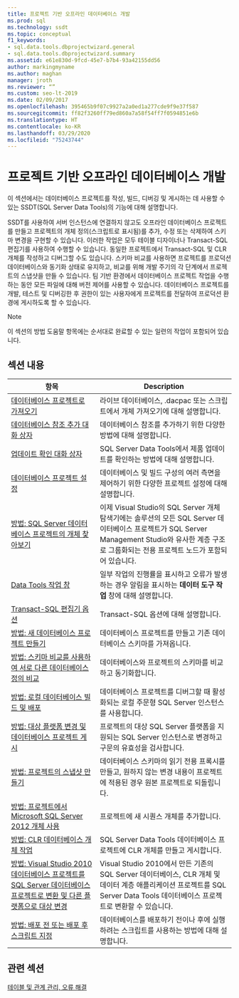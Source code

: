 ```yaml
---
title: 프로젝트 기반 오프라인 데이터베이스 개발
ms.prod: sql
ms.technology: ssdt
ms.topic: conceptual
f1_keywords:
- sql.data.tools.dbprojectwizard.general
- sql.data.tools.dbprojectwizard.summary
ms.assetid: e61e830d-9fcd-45e7-b7b4-93a42155dd56
author: markingmyname
ms.author: maghan
manager: jroth
ms.reviewer: “”
ms.custom: seo-lt-2019
ms.date: 02/09/2017
ms.openlocfilehash: 395465b9f07c9927a2a0ed1a277cde9f9e37f587
ms.sourcegitcommit: ff82f3260ff79ed860a7a58f54ff7f0594851e6b
ms.translationtype: HT
ms.contentlocale: ko-KR
ms.lasthandoff: 03/29/2020
ms.locfileid: "75243744"
---
```

# <a name="project-oriented-offline-database-development"></a>프로젝트 기반 오프라인 데이터베이스 개발

이 섹션에서는 데이터베이스 프로젝트를 작성, 빌드, 디버깅 및 게시하는 데 사용할 수 있는 SSDT(SQL Server Data Tools)의 기능에 대해 설명합니다.  
  
SSDT를 사용하여 서버 인스턴스에 연결하지 않고도 오프라인 데이터베이스 프로젝트를 만들고 프로젝트의 개체 정의(스크립트로 표시됨)를 추가, 수정 또는 삭제하여 스키마 변경을 구현할 수 있습니다. 이러한 작업은 모두 테이블 디자이너나 Transact\-SQL 편집기를 사용하여 수행할 수 있습니다. 동일한 프로젝트에서 Transact\-SQL 및 CLR 개체를 작성하고 디버그할 수도 있습니다. 스키마 비교를 사용하면 프로젝트를 프로덕션 데이터베이스와 동기화 상태로 유지하고, 비교를 위해 개발 주기의 각 단계에서 프로젝트의 스냅샷을 만들 수 있습니다. 팀 기반 환경에서 데이터베이스 프로젝트 작업을 수행하는 동안 모든 파일에 대해 버전 제어를 사용할 수 있습니다. 데이터베이스 프로젝트를 개발, 테스트 및 디버깅한 후 권한이 있는 사용자에게 프로젝트를 전달하여 프로덕션 환경에 게시하도록 할 수 있습니다.  
  
> [!NOTE]  
> 이 섹션의 방법 도움말 항목에는 순서대로 완료할 수 있는 일련의 작업이 포함되어 있습니다.  
  
## <a name="in-this-section"></a>섹션 내용  
  
|항목|Description|  
|---------|---------------|  
|[데이터베이스 프로젝트로 가져오기](../ssdt/import-into-a-database-project.md)|라이브 데이터베이스, .dacpac 또는 스크립트에서 개체 가져오기에 대해 설명합니다.|  
|[데이터베이스 참조 추가 대화 상자](../ssdt/add-database-reference-dialog-box.md)|데이터베이스 참조를 추가하기 위한 다양한 방법에 대해 설명합니다.|  
|[업데이트 확인 대화 상자](../ssdt/check-for-updates-dialog-box.md)|SQL Server Data Tools에서 제품 업데이트를 확인하는 방법에 대해 설명합니다.|  
|[데이터베이스 프로젝트 설정](../ssdt/database-project-settings.md)|데이터베이스 및 빌드 구성의 여러 측면을 제어하기 위한 다양한 프로젝트 설정에 대해 설명합니다.|  
|[방법: SQL Server 데이터베이스 프로젝트의 개체 찾아보기](../ssdt/how-to-browse-objects-in-a-sql-server-database-project.md)|이제 Visual Studio의 SQL Server 개체 탐색기에는 솔루션의 모든 SQL Server 데이터베이스 프로젝트가 SQL Server Management Studio와 유사한 계층 구조로 그룹화되는 전용 프로젝트 노드가 포함되어 있습니다.|  
|[Data Tools 작업 창](../ssdt/data-tools-operations-window.md)|일부 작업의 진행률을 표시하고 오류가 발생하는 경우 알림을 표시하는 **데이터 도구 작업** 창에 대해 설명합니다.|  
|[Transact-SQL 편집기 옵션](../ssdt/transact-sql-editor-options.md)|Transact\-SQL 옵션에 대해 설명합니다.|  
|[방법: 새 데이터베이스 프로젝트 만들기](../ssdt/how-to-create-a-new-database-project.md)|데이터베이스 프로젝트를 만들고 기존 데이터베이스 스키마를 가져옵니다.|  
|[방법: 스키마 비교를 사용하여 서로 다른 데이터베이스 정의 비교](../ssdt/how-to-use-schema-compare-to-compare-different-database-definitions.md)|데이터베이스와 프로젝트의 스키마를 비교하고 동기화합니다.|  
|[방법: 로컬 데이터베이스 빌드 및 배포](../ssdt/how-to-build-and-deploy-to-a-local-database.md)|데이터베이스 프로젝트를 디버그할 때 활성화되는 로컬 주문형 SQL Server 인스턴스를 사용합니다.|  
|[방법: 대상 플랫폼 변경 및 데이터베이스 프로젝트 게시](../ssdt/how-to-change-target-platform-and-publish-a-database-project.md)|프로젝트의 대상 SQL Server 플랫폼을 지원되는 SQL Server 인스턴스로 변경하고 구문의 유효성을 검사합니다.|  
|[방법: 프로젝트의 스냅샷 만들기](../ssdt/how-to-create-a-snapshot-of-a-project.md)|데이터베이스 스키마의 읽기 전용 프록시를 만들고, 원하지 않는 변경 내용이 프로젝트에 적용된 경우 원본 프로젝트로 되돌립니다.|  
|[방법: 프로젝트에서 Microsoft SQL Server 2012 개체 사용](../ssdt/how-to-use-microsoft-sql-server-2012-objects-in-your-project.md)|프로젝트에 새 시퀀스 개체를 추가합니다.|  
|[방법: CLR 데이터베이스 개체 작업](../ssdt/how-to-work-with-clr-database-objects.md)|SQL Server Data Tools 데이터베이스 프로젝트에 CLR 개체를 만들고 게시합니다.|  
|[방법: Visual Studio 2010 데이터베이스 프로젝트를 SQL Server 데이터베이스 프로젝트로 변환 및 다른 플랫폼으로 대상 변경](../ssdt/how-to-convert-visual-studio-2010-database-projects-to-ssql-server-projects.md)|Visual Studio 2010에서 만든 기존의 SQL Server 데이터베이스, CLR 개체 및 데이터 계층 애플리케이션 프로젝트를 SQL Server Data Tools 데이터베이스 프로젝트로 변환할 수 있습니다.|  
|[방법: 배포 전 또는 배포 후 스크립트 지정](../ssdt/how-to-specify-predeployment-or-postdeployment-scripts.md)|데이터베이스를 배포하기 전이나 후에 실행하려는 스크립트를 사용하는 방법에 대해 설명합니다.|  
  
## <a name="related-sections"></a>관련 섹션

[테이블 및 관계 관리, 오류 해결](../ssdt/manage-tables-relationships-and-fix-errors.md)
